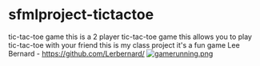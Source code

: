 # sfmlproject-tictactoe
tic-tac-toe game
this is a 2 player tic-tac-toe game
this allows you to play tic-tac-toe with your friend
this is my class project
it's a fun game
Lee Bernard - https://github.com/Lerbernard/
[![gamerunning.png](https://i.postimg.cc/SK5hm6tC/gamerunning.png)](https://postimg.cc/VSjTRCwk)